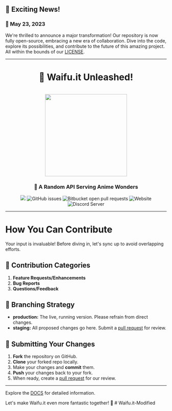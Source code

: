 ## 🚀 Exciting News!

### 📅 May 23, 2023

We're thrilled to announce a major transformation! Our repository is now fully open-source, embracing a new era of collaboration. Dive into the code, explore its possibilities, and contribute to the future of this amazing project. All within the bounds of our [LICENSE](LICENCE.md).

---

<div align="center">

<h1 align="center">🎉 Waifu.it Unleashed!</h1>
    <br />
        <img align="center" width="256" height="256" src="https://avatars.githubusercontent.com/u/79479798?s=200&v=4" />
    <br />
</div>

<div align="center">
    <h3>🌟 <b>A Random API Serving Anime Wonders</b>
</h3>
    <div align="center">
        <img src="https://img.shields.io/github/contributors/WaifuAPI/Waifu.it?color=%236CB4EE" />
        <img alt="GitHub issues" src="https://img.shields.io/github/issues/WaifuAPI/Waifu.it?color=%236CB4EE">
        <img alt="Bitbucket open pull requests" src="https://img.shields.io/github/issues-pr/WaifuAPI/Waifu.it?color=%236CB4EE">
        <img alt="Website" src="https://img.shields.io/website?url=https%3A%2F%2Fwaifu.it">
        <img alt="Discord Server" src="https://img.shields.io/discord/479300008118714388?color=%236CB4EE">
    </div>
</div>

<hr />

# How You Can Contribute

Your input is invaluable! Before diving in, let's sync up to avoid overlapping efforts.

## 🌈 Contribution Categories

1. **Feature Requests/Enhancements**
2. **Bug Reports**
3. **Questions/Feedback**

## 🌿 Branching Strategy

- **production:** The live, running version. Please refrain from direct changes.
- **staging:** All proposed changes go here. Submit a [pull request](https://help.github.com/en/articles/about-pull-requests) for review.

## 🚀 Submitting Your Changes

1. **Fork** the repository on GitHub.
2. **Clone** your forked repo locally.
3. Make your changes and **commit** them.
4. **Push** your changes back to your fork.
5. When ready, create a [pull request](https://help.github.com/en/articles/about-pull-requests) for our review.

---

Explore the [DOCS](DOCS.md) for detailed information.

Let's make Waifu.it even more fantastic together! 🌟
#   W a i f u . i t - M o d i f i e d  
 